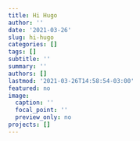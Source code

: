 ```yaml
---
title: Hi Hugo
author: ''
date: '2021-03-26'
slug: hi-hugo
categories: []
tags: []
subtitle: ''
summary: ''
authors: []
lastmod: '2021-03-26T14:58:54-03:00'
featured: no
image:
  caption: ''
  focal_point: ''
  preview_only: no
projects: []
---
```

